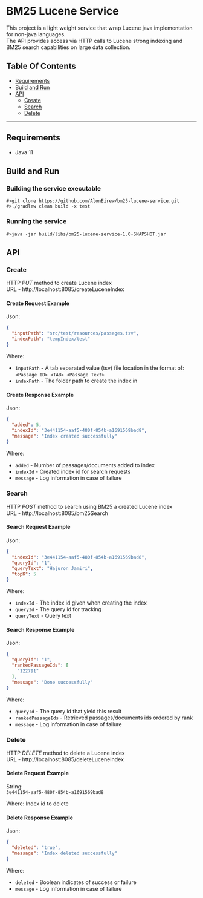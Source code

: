 # BM25 Lucene Service
This project is a light weight service that wrap Lucene java implementation for non-java languages.<br/>
The API provides access via HTTP calls to Lucene strong indexing and BM25 search capabilities on large data collection.

## Table Of Contents

- [Requirements](https://github.com/AlonEirew/bm25-lucene-service#Requirements)
- [Build and Run](https://github.com/AlonEirew/bm25-lucene-service#Build-and-Run)
- [API](https://github.com/AlonEirew/bm25-lucene-service#API)
    - [Create](https://github.com/AlonEirew/bm25-lucene-service#Create)
    - [Search](https://github.com/AlonEirew/bm25-lucene-service#Search)
    - [Delete](https://github.com/AlonEirew/bm25-lucene-service#Delete)

***

## Requirements
- Java 11

## Build and Run
### Building the service executable
```
#>git clone https://github.com/AlonEirew/bm25-lucene-service.git
#>./gradlew clean build -x test
```

### Running the service
```
#>java -jar build/libs/bm25-lucene-service-1.0-SNAPSHOT.jar
```

## API
### Create
HTTP *PUT* method to create Lucene index <br/>
URL - http://localhost:8085/createLuceneIndex
#### Create Request Example
Json:
```json
{
  "inputPath": "src/test/resources/passages.tsv",
  "indexPath": "tempIndex/test"
}
```
Where:
- `inputPath` - A tab separated value (tsv) file location in the format of:<br/> 
  `<Passage ID> <TAB> <Passage Text>`
- `indexPath` - The folder path to create the index in

#### Create Response Example
Json:
```json
{
  "added": 5,
  "indexId": "3e441154-aaf5-480f-854b-a1691569bad8",
  "message": "Index created successfully"
}
```
Where:
- `added` - Number of passages/documents added to index
- `indexId` - Created index id for search requests
- `message` - Log information in case of failure 

### Search 
HTTP *POST* method to search using BM25 a created Lucene index <br/>
URL - http://localhost:8085/bm25Search

#### Search Request Example
Json:
```json
{
  "indexId": "3e441154-aaf5-480f-854b-a1691569bad8",
  "queryId": "1",
  "queryText": "Hajuron Jamiri",
  "topK": 5
}
```
Where:
- `indexId` - The index id given when creating the index
- `queryId` - The query id for tracking
- `queryText` - Query text

#### Search Response Example
Json:
```json
{
  "queryId": "1",
  "rankedPassageIds": [
    "122791"
  ],
  "message": "Done successfully"
}
```
Where:
- `queryId` - The query id that yield this result
- `rankedPassageIds` - Retrieved passages/documents ids ordered by rank
- `message` - Log information in case of failure

### Delete 
HTTP *DELETE* method to delete a Lucene index <br/>
URL - http://localhost:8085/deleteLuceneIndex
#### Delete Request Example
String:<br/>
`3e441154-aaf5-480f-854b-a1691569bad8`

Where:
Index id to delete

#### Delete Response Example
Json:
```json
{
  "deleted": "true",
  "message": "Index deleted successfully"
}
```

Where:
- `deleted` - Boolean indicates of success or failure
- `message` - Log information in case of failure 
